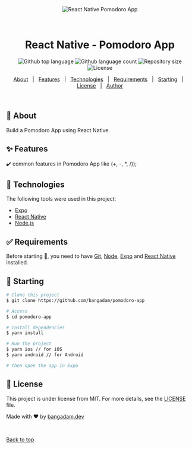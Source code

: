 <div align="center" id="top"> 
  <img src="./.github/app.gif" alt="React Native Pomodoro App" />

&#xa0;

  <!-- <a href="https://pomodoroapp.netlify.app">Demo</a> -->
</div>

<h1 align="center">React Native - Pomodoro App</h1>

<p align="center">
  <img alt="Github top language" src="https://img.shields.io/github/languages/top/bangadam/pomodoro-app?color=56BEB8">

  <img alt="Github language count" src="https://img.shields.io/github/languages/count/bangadam/pomodoro-app?color=56BEB8">

  <img alt="Repository size" src="https://img.shields.io/github/repo-size/bangadam/pomodoro-app?color=56BEB8">

  <img alt="License" src="https://img.shields.io/github/license/bangadam/pomodoro-app?color=56BEB8">

  <!-- <img alt="Github issues" src="https://img.shields.io/github/issues/bangadam/pomodoro-app?color=56BEB8" /> -->

  <!-- <img alt="Github forks" src="https://img.shields.io/github/forks/bangadam/pomodoro-app?color=56BEB8" /> -->

  <!-- <img alt="Github stars" src="https://img.shields.io/github/stars/bangadam/pomodoro-app?color=56BEB8" /> -->
</p>

<!-- Status -->

<!-- <h4 align="center">
	🚧  Pomodoro App 🚀 Under construction...  🚧
</h4>

<hr> -->

<p align="center">
  <a href="#dart-about">About</a> &#xa0; | &#xa0; 
  <a href="#sparkles-features">Features</a> &#xa0; | &#xa0;
  <a href="#rocket-technologies">Technologies</a> &#xa0; | &#xa0;
  <a href="#white_check_mark-requirements">Requirements</a> &#xa0; | &#xa0;
  <a href="#checkered_flag-starting">Starting</a> &#xa0; | &#xa0;
  <a href="#memo-license">License</a> &#xa0; | &#xa0;
  <a href="https://github.com/bangadam" target="_blank">Author</a>
</p>

<br>

## :dart: About

Build a Pomodoro App using React Native.

## :sparkles: Features

:heavy_check_mark: common features in Pomodoro App like (+, -, \*, /));

## :rocket: Technologies

The following tools were used in this project:

- [Expo](https://expo.io/)
- [React Native](https://reactnative.dev/)
- [Node.js](https://nodejs.org/)

## :white_check_mark: Requirements

Before starting :checkered_flag:, you need to have [Git](https://git-scm.com), [Node](https://nodejs.org/en/), [Expo](https://expo.io/) and [React Native](https://reactnative.dev/) installed.

## :checkered_flag: Starting

```bash
# Clone this project
$ git clone https://github.com/bangadam/pomodoro-app

# Access
$ cd pomodoro-app

# Install dependencies
$ yarn install

# Run the project
$ yarn ios // for iOS
$ yarn android // for Android

# then open the app in Expo
```

## :memo: License

This project is under license from MIT. For more details, see the [LICENSE](LICENSE.md) file.

Made with :heart: by <a href="https://github.com/bangadam" target="_blank">bangadam.dev</a>

&#xa0;

<a href="#top">Back to top</a>
